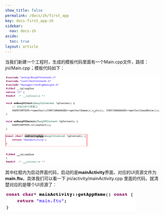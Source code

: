 ```yaml
---
show_title: false
permalink: /docs/zh/first_app
key: docs-first_app-zh
sidebar:
  nav: docs-zh
aside:
  toc: true
layout: article
---
```

当我们新建一个工程时，生成的模板代码里面有一个Main.cpp文件，路径： jni/Main.cpp；模板代码如下：

![](images/Screenshotfrom2018-06-06182629.png)

其中红框内为启动界面代码，启动的是**mainActivity**界面，对应的UI资源文件为**main.ftu**，具体我们可以看一下 jni/activity/mainActivity.cpp 里面的代码，就清楚对应的是哪个UI资源了：

![](images/Screenshotfrom2018-06-06183808.png)
